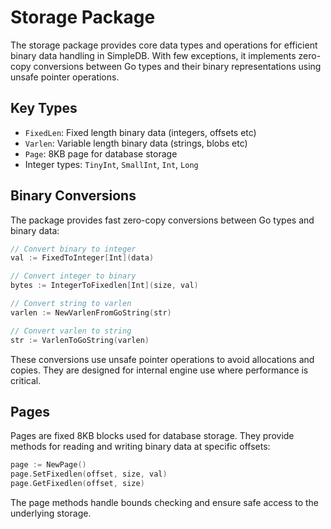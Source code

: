 # Storage Package

The storage package provides core data types and operations for efficient binary data handling in SimpleDB. 
With few exceptions, it implements zero-copy conversions between Go types and their binary representations using unsafe pointer operations.

## Key Types

- `FixedLen`: Fixed length binary data (integers, offsets etc)
- `Varlen`: Variable length binary data (strings, blobs etc) 
- `Page`: 8KB page for database storage
- Integer types: `TinyInt`, `SmallInt`, `Int`, `Long`

## Binary Conversions

The package provides fast zero-copy conversions between Go types and binary data:

```go
// Convert binary to integer
val := FixedToInteger[Int](data)

// Convert integer to binary
bytes := IntegerToFixedlen[Int](size, val)

// Convert string to varlen
varlen := NewVarlenFromGoString(str)

// Convert varlen to string 
str := VarlenToGoString(varlen)
```

These conversions use unsafe pointer operations to avoid allocations and copies. 
They are designed for internal engine use where performance is critical.

## Pages

Pages are fixed 8KB blocks used for database storage. They provide methods for reading and writing binary data at specific offsets:

```go
page := NewPage()
page.SetFixedlen(offset, size, val)
page.GetFixedlen(offset, size) 
```

The page methods handle bounds checking and ensure safe access to the underlying storage.
